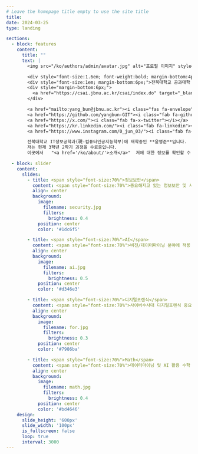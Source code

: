 ```yaml
---
# Leave the homepage title empty to use the site title
title:
date: 2024-03-25
type: landing

sections:
  - block: features
    content:
      title: ""
      text: |
        <img src="/ko/authors/admin/avatar.jpg" alt="프로필 이미지" style="width:120px; border-radius:50%; margin-bottom:10px;" />

        <div style="font-size:1.6em; font-weight:bold; margin-bottom:4px;">윤영준</div>
        <div style="font-size:1em; margin-bottom:6px;">전북대학교 공과대학 IT정보공학과(現-컴퓨터인공지능학부)</div>
        <div style="margin-bottom:6px;">
          <a href="https://csai.jbnu.ac.kr/csai/index.do" target="_blank">전북대학교 컴퓨터인공지능학부</a>
        </div>

        <a href="mailto:yang_bun@jbnu.ac.kr"><i class="fas fa-envelope"></i></a>
        <a href="https://github.com/yangbun-GIT"><i class="fab fa-github"></i></a>
        <a href="https://x.com/"><i class="fab fa-x-twitter"></i></a>
        <a href="https://kr.linkedin.com/"><i class="fab fa-linkedin"></i></a>
        <a href="https://www.instagram.com/0_jun_03/"><i class="fab fa-instagram"></i></a>

        전북대학교 IT정보공학과(現-컴퓨터인공지능학부)에 재학중인 **윤영준**입니다.  
        저는 현재 3학년 2학기 과정을 수료중입니다.  
        이곳에서   "<a href='/ko/about/'>소개</a>"  저에 대한 정보를 확인할 수 있습니다.

  - block: slider
    content:
      slides:
        - title: <span style="font-size:70%">정보보안</span>
          content: <span style="font-size:70%">중요해지고 있는 정보보안 및 사이버 보안</span>
          align: center
          background:
            image:
              filename: security.jpg
              filters:
                brightness: 0.4
            position: center
            color: '#1dc6f5'

        - title: <span style="font-size:70%">AI</span>
          content: <span style="font-size:70%">비전/데이터마이닝 분야에 적용 가능한 AI 기술 개발</span>
          align: center
          background:
            image:
              filename: ai.jpg
              filters:
                brightness: 0.5
            position: center
            color: '#d346e3'

        - title: <span style="font-size:70%">디지털포렌식</span>
          content: <span style="font-size:70%">사이버수사대 디지털포렌식 중요도 증가</span>
          align: center
          background:
            image:
              filename: for.jpg
              filters:
                brightness: 0.3
            position: center
            color: '#7986ba'

        - title: <span style="font-size:70%">Math</span>
          content: <span style="font-size:70%">데이터마이닝 및 AI 활용 수학 연구</span>
          align: center
          background:
            image:
              filename: math.jpg
              filters:
                brightness: 0.4
            position: center
            color: '#bd4646'
    design:
      slide_height: '600px'
      slide_width: '100px'
      is_fullscreen: false
      loop: true
      interval: 3000
---
```

